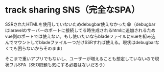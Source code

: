 # track sharing SNS（完全なSPA）

SSRされたHTMLを使用していないためdebugbar使えなかった😭（debugbarはlaravelのサーバーのポートに接続してる時生成されるhtmlに追加されるためvue側のポートでは使えない。もし使いたいならbladeファイルにvueを組み込んでマウントしてbladeファイル一つだけSSRすれば使える。現状はdebugbarなくても困らないからそのまま）

そこまで重いアプリでもないし、ユーザーが増えることも想定していないので現状フルSPA（SEO問題も気にする必要はないだろう）

